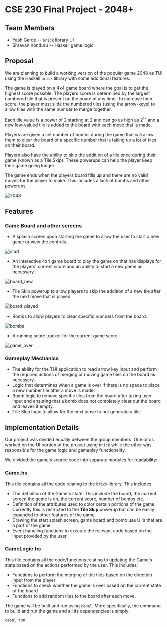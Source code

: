 # CSE 230 Final Project - 2048+

## Team Members

- Yash Garde -- `brick` library UI
- Shravan Konduru -- Haskell game logic

## Proposal
We are planning to build a working version of the popular game 2048 as TUI using the Haskell `brick` library with some additional features.

The game is played on a 4x4 game board where the goal is to get the highest score possible. The players score is determined by the largest numbered tile that is present on the board at any time. To increase their score, the player must slide the numbered tiles (using the arrow-keys) to allow tiles with the same number to merge together.

Each tile value is a power of 2 starting at 2 and can go as high as 2<sup>17</sup> and a new low-valued tile is added to the board with each move that is made.

Players are given a set number of bombs during the game that will allow them to clear the board of a specific number that is taking up a lot of tiles on their board.

Players also have the ability to skip the addition of a tile once during their game (known as a Tile Skip). These powerups can help the player keep their game going longer.

The game ends when the players board fills up and there are no valid moves for the player to make. This includes a lack of bombs and other powerups.

![2048](assets/2048.jpg)

## Features

### Game Board and other screens

- A splash screen upon starting the game to allow the user to start a new game or view the controls.

![start](assets/start_screen.png)

- An interactive 4x4 game board to play the game on that has displays for the players' current score and an ability to start a new game as necessary.

![board_new](assets/game_board_new.png)

- Tile Skip powerup to allow players to skip the addition of a new tile after the next move that is played.

![board_played](assets/game_board_played.png)

- Bombs to allow players to clear specific numbers from the board.

![bombs](assets/bombs.png)

- A running score tracker for the current game score.

![game_over](assets/game_over.png)


### Gameplay Mechanics

- The ability for the TUI application to read arrow key input and perform the required actions of merging or moving game tiles on the board as necessary.
- Logic that determines when a game is over if there is no space to place a new number tile after a move is made.
- Bomb logic to remove specific tiles from the board after taking user input and ensuring that a bomb does not completely clear out the board and leaves it empty.
- Tile Skip logic to allow for the next move to not generate a tile.

## Implementation Details

Our project was divided equally between the group members. One of us worked on the UI portion of the project using `brick` while the other was responsible for the game logic and gameplay functionality.

We divided the game's source code into separate modules for readability:

### Game.hs

This file contains all the code relating to the `brick` library. This includes:

- The definition of the Game's state: This include the board, the current screen the game is on, the current score, number of bombs etc.
- Definition of the attributes used to color certain portions of the game. Currently this is restricted to the **Tile Skip** powerup but can be easily expanded to other features of the game.
- Drawing the start splash screen, game board and bomb use UI's that are a part of the game
- Event handling functions to execute the relevant code based on the input provided by the user.

### GameLogic.hs

This file contains all the code/functions relating to updating the Game's state based on the actions performed by the user. This includes:

- Functions to perform the merging of the tiles based on the direction input from the player
- Functions to check whether the game is over based on the current state of the board
- Functions to add random tiles to the board after each move.

The game will be built and run using `cabal`. More specifically, the command to build and run the game and all its dependencies is simply:

``` (bash)
cabal run
```
